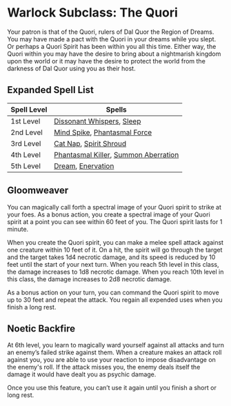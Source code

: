 # Warlock Subclass: The Quori

Your patron is that of the Quori, rulers of Dal Quor the Region of Dreams. You may have made a pact with the Quori in your dreams while you slept. Or perhaps a Quori Spirit has been within you all this time. Either way, the Quori within you may have the desire to bring about a nightmarish kingdom upon the world or it may have the desire to protect the world from the darkness of Dal Quor using you as their host.


## Expanded Spell List ##

Spell Level  |  Spells
----------   |  ----------
1st Level    |  [Dissonant Whispers](https://www.dndbeyond.com/spells/dissonant-whispers), [Sleep](https://www.dndbeyond.com/spells/sleep)
2nd Level    |  [Mind Spike](https://www.dndbeyond.com/spells/mind-spike), [Phantasmal Force](https://www.dndbeyond.com/spells/phantasmal-force)
3rd Level    |  [Cat Nap](https://www.dndbeyond.com/spells/catnap), [Spirit Shroud](https://www.dndbeyond.com/spells/spirit-shroud)
4th Level    |  [Phantasmal Killer](https://www.dndbeyond.com/spells/phantasmal-killer), [Summon Aberration](https://www.dndbeyond.com/spells/summon-aberration)
5th Level    |  [Dream](https://www.dndbeyond.com/spells/dream), [Enervation](https://www.dndbeyond.com/spells/enervation)

## Gloomweaver ##
You can magically call forth a spectral image of your Quori spirit to strike at your foes. As a bonus action, you create a spectral image of your Quori spirit at a point you can see within 60 feet of you. The Quori spirit lasts for 1 minute.

When you create the Quori spirit, you can make a melee spell attack against one creature within 10 feet of it. On a hit, the spirit will go through the target and the target takes 1d4 necrotic damage, and its speed is reduced by 10 feet until the start of your next turn. When you reach 5th level in this class, the damage increases to 1d8 necrotic damage. When you reach 10th level in this class, the damage increases to 2d8 necrotic damage.

As a bonus action on your turn, you can command the Quori spirit to move up to 30 feet and repeat the attack. You regain all expended uses when you finish a long rest.

## Noetic Backfire ##
At 6th level, you learn to magically ward yourself against all attacks and turn an enemy’s failed strike against them. When a creature makes an attack roll against you, you are able to use your reaction to impose disadvantage on the enemy's roll. If the attack misses you, the enemy deals itself the damage it would have dealt you as psychic damage.

Once you use this feature, you can’t use it again until you finish a short or long rest.
